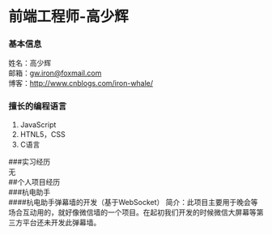 # 前端工程师-高少辉  
### 基本信息  
姓名：高少辉  
邮箱：gw.iron@foxmail.com  
博客：http://www.cnblogs.com/iron-whale/  
### 擅长的编程语言  
1. JavaScript  
2. HTNL5，CSS  
3. C语言  

###实习经历  
无  
##个人项目经历  
###杭电助手  
####杭电助手弹幕墙的开发（基于WebSocket）
简介：此项目主要用于晚会等场合互动用的，就好像微信墙的一个项目。在起初我们开发的时候微信大屏幕等第三方平台还未开发此弹幕墙。  


